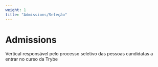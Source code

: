 ```yaml
---
weight: 1
title: "Admissions/Seleção"
---
```


# Admissions

Vertical responsável pelo processo seletivo das pessoas candidatas a entrar no curso da Trybe